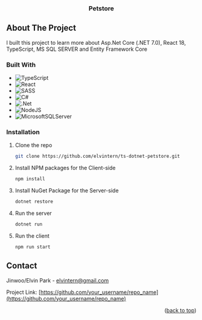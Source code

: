 <div align="center">
  <h3 align="center">Petstore</h3>
</div>

<!-- ABOUT THE PROJECT -->
## About The Project

I built this project to learn more about Asp.Net Core (.NET 7.0), React 18, TypeScript, MS SQL SERVER and Entity Framework Core

### Built With

* ![TypeScript](https://img.shields.io/badge/typescript-%23007ACC.svg?style=for-the-badge&logo=typescript&logoColor=white)
* ![React](https://img.shields.io/badge/react-%2320232a.svg?style=for-the-badge&logo=react&logoColor=%2361DAFB)
* ![SASS](https://img.shields.io/badge/SASS-hotpink.svg?style=for-the-badge&logo=SASS&logoColor=white)
* ![C#](https://img.shields.io/badge/c%23-%23239120.svg?style=for-the-badge&logo=c-sharp&logoColor=white)
* ![.Net](https://img.shields.io/badge/.NET-5C2D91?style=for-the-badge&logo=.net&logoColor=white)
* ![NodeJS](https://img.shields.io/badge/node.js-6DA55F?style=for-the-badge&logo=node.js&logoColor=white)
* ![MicrosoftSQLServer](https://img.shields.io/badge/Microsoft%20SQL%20Server-CC2927?style=for-the-badge&logo=microsoft%20sql%20server&logoColor=white)

### Installation

1. Clone the repo
   ```sh
   git clone https://github.com/elvintern/ts-dotnet-petstore.git
   ```
2. Install NPM packages for the Client-side
   ```sh
   npm install
   ```
3. Install NuGet Package for the Server-side
   ```sh
   dotnet restore
   ```
4. Run the server
   ```sh
   dotnet run
   ```
5. Run the client
   ```sh
   npm run start
   ```
<!-- CONTACT -->
## Contact

Jinwoo/Elvin Park - elvintern@gmail.com

Project Link: [https://github.com/your_username/repo_name](https://github.com/your_username/repo_name)

<p align="right">(<a href="#readme-top">back to top</a>)</p>
